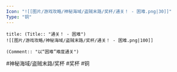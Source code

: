 ```yaml
---
Icon: "![[图片/游戏攻略/神秘海域/盗贼末路/奖杯/通关！ - 困难.png|30]]"
Type: "铜"
---
```

```ad-common-bronze-trophy
title: (Title:: "通关！ - 困难")
![[图片/游戏攻略/神秘海域/盗贼末路/奖杯/通关！ - 困难.png|100]]

(Comment:: "以“困难”难度通关")
```

#神秘海域/盗贼末路/奖杯 #奖杯 #铜
